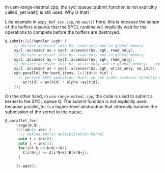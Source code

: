 In usm-range-matmul.cpp, the sycl::queue::submit function is not explicitly called, yet wait() is still used. Why is that?

Like example in `axpy_buf_acc.cpp`, no `wait()` here, this is because the scope of the buffers ensures that the SYCL runtime will implicitly wait for the operations to complete before the buffers are destroyed. 
```C++
Q.submit([&](handler &cgh) {
    // declare accessor into bx. read-only and in global memory
    sycl::accessor ax = sycl::accessor(bx, cgh, read_only);
    // declare accessor into by. read-only and in global memory
    sycl::accessor ay = sycl::accessor(by, cgh, read_only);
    // declare accessor into bz. write-only and in global memory, , and discarding previous contents
    sycl::accessor az = sycl::accessor(bz, cgh, write_only, no_init);
    cgh.parallel_for(work_items, [=](id<1> tid) {
      // perform AXPY operation. Hint: we can index accessor directly with an id object
        az[tid] = ax[tid] * alpha +ay[tid];
    });
```

On the other hand, in `usm-range-matmul.cpp`, the code is used to submit a kernel to the SYCL queue Q. The submit function is not explicitly used because parallel_for is a higher-level abstraction that internally handles the submission of the kernel to the queue.
```C++
Q.parallel_for(
     range{N,N},
     [=](id<2> idx) {
       // define matrix multiplication kernel
      auto i = idx[0];
      auto j = idx[1];
      for(int k =0;k<N;++k){
        C[i*N+j] += A[i*N+k]*B[k*N+j];
      }
      
     }).wait();
```